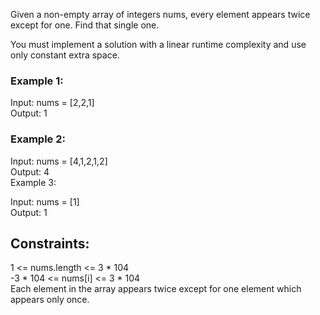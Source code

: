Given a non-empty array of integers nums, every element appears twice except for one. Find that single one.

You must implement a solution with a linear runtime complexity and use only constant extra space.  

 

### Example 1:  
  
Input: nums = [2,2,1]  
Output: 1  
### Example 2:  

Input: nums = [4,1,2,1,2]  
Output: 4  
Example 3:  

Input: nums = [1]  
Output: 1   
 

## Constraints:  

1 <= nums.length <= 3 * 104  
-3 * 104 <= nums[i] <= 3 * 104  
Each element in the array appears twice except for one element which appears only once.  
